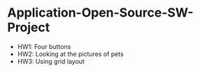 # Application-Open-Source-SW-Project

- HW1: Four buttons
- HW2: Looking at the pictures of pets
- HW3: Using grid layout
